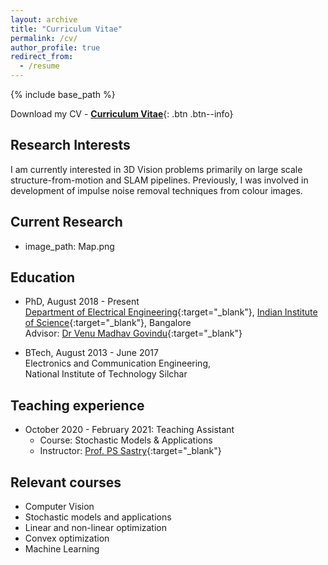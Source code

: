 ```yaml
---
layout: archive
title: "Curriculum Vitae"
permalink: /cv/
author_profile: true
redirect_from:
  - /resume
---
```


{% include base_path %}

Download my CV - [__Curriculum Vitae__](\files\LM_Resume.pdf){: .btn .btn--info}

Research Interests
------
I am currently interested in 3D Vision problems primarily on large scale structure-from-motion and SLAM pipelines. Previously, I was involved in development of impulse noise removal techniques from colour images.

<!--* Research Interests - Machine Learning
* Other Learning Interests - ... -->

<!--
[Publications](https://dbp1994.github.io/publications/){:target="_blank"}
------

  <ul>{% for post in site.publications reversed %}
    {% include archive-single-cv.html %}
  {% endfor %}</ul>
--->

Current Research
------
- image_path: Map.png

Education
------
* PhD, August 2018 - Present<br>
[Department of Electrical Engineering](http://www.ee.iisc.ac.in){:target="_blank"},
[Indian Institute of Science](https://www.iisc.ac.in/){:target="_blank"}, Bangalore<br>
Advisor: [Dr Venu Madhav Govindu](http://www.ee.iisc.ac.in/people/faculty/venu/index.html){:target="_blank"}

* BTech, August 2013 - June 2017<br>
Electronics and Communication Engineering,<br>
National Institute of Technology Silchar

<!--
Work experience
------

* September 2017 - July 2018: Project Assistant
  * [Department of Electrical Engineering](http://www.ee.iisc.ac.in){:target="_blank"}
  * Mentors: [Dr. Prasanta Kumar Ghosh](http://www.ee.iisc.ac.in/faculty/prasantg/index.php){:target="_blank"}
  * Project Details:
--->

Teaching experience
------

* October 2020 - February 2021: Teaching Assistant
  * Course: Stochastic Models & Applications
  * Instructor: [Prof. PS Sastry](http://www.ee.iisc.ac.in/faculty/sastry/index.php){:target="_blank"}

Relevant courses
------
* Computer Vision
* Stochastic models and applications
* Linear and non-linear optimization
* Convex optimization
* Machine Learning

<!--
[Projects](https://dbp1994.github.io/projects/){:target="_blank"}
------

  <ul>{% for post in site.projects reversed %}
    {% include archive-single-cv.html %}
  {% endfor %}</ul>
-->
<!-- Professional services
------
* Reviewer for [NeurIPS '20](https://neurips.cc/Conferences/2020)
-- >

<!-- Talks
======
  <ul>{% for post in site.talks %}
    {% include archive-single-talk-cv.html %}
  {% endfor %}</ul>
  
Teaching
======
  <ul>{% for post in site.teaching %}
    {% include archive-single-cv.html %}
  {% endfor %}</ul>
  
Service and leadership
======
* Currently signed in to 43 different slack teams
 -->
